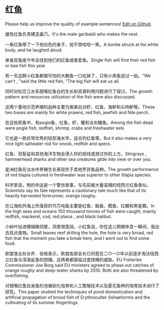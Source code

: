 # 红鱼

Please help us improve the quality of example sentences! [Edit on Github](https://github.com/jiyushe/jiyu-example-sentence-source/blob/main/chinese/hongyu.md)

<p><span class="chinese">雄性红鱼负责建造巢穴。</span><span class="english">It's the male garibaldi who makes the nest.</span></p>

<p><span class="chinese">一条红鱼啄了一下他白色的身子，他不禁哈哈一笑。</span><span class="english">A bonita struck at his white body, and he laughed aloud.</span></p>

<p><span class="chinese">单身双鱼座今年会找到他们的红鱼或者爱鱼。</span><span class="english">Single fish will find their red fish or bae fish this year.</span></p>

<p><span class="chinese">有一天这群小红鱼都被可怕的大鲔鱼一口吃掉了，只有小黑鱼逃过一劫。</span><span class="english">"We can't , "said the little red fish, "The big fish will eat us all.</span></p>

<p><span class="chinese">同时对松花江水系翘嘴红鱼白的生长和资源利用问题进行了探讨。</span><span class="english">The growth pattern and resources utilization of the fish were also discussed.</span></p>

<p><span class="chinese">这两个基地示范养殖的品种主要为南美白对虾、红鱼、海鲈和尖吻鲈等。</span><span class="english">These two bases are mainly for white prawns, red fish, jewfish and Nile perch.</span></p>

<p><span class="chinese">在这些死鱼中，有pogie鱼，红鱼，虾，蟹和淡水鳗鱼。</span><span class="english">Among the fish dead were pogie fish, redfish, shrimp, crabs and freshwater eels</span></p>

<p><span class="chinese">它也是一款非常优秀的轻型海水竿，适合钓红鱼等。</span><span class="english">But it also makes a very nice light saltwater rod for snook, redfish and specs.</span></p>

<p><span class="chinese">红鱼、双髻鲨和其他海洋生物会滑入你的视线或游过你的上方。</span><span class="english">Stingrays , hammerhead sharks and other sea creatures glide into view or over you.</span></p>

<p><span class="chinese">星洲红鱼在淡水中养殖生长表现优于其他罗非鱼品种。</span><span class="english">The growth performance of red tilapia cultured in freshwater was superior to other tilapia species.</span></p>

<p><span class="chinese">科学家说，牠的命运是一个警世故事，与先前被大量滥捕的纽西兰红鱼类似。</span><span class="english">Scientists say its fate represents a cautionary tale much like that of its heavily harvested forerunner, orange roughy.</span></p>

<p><span class="chinese">在公海和外海上所渔获的15万吨鱼主要是红鱼、鲐鱼、鳕鱼、红鲽和黑星鲽。</span><span class="english">In the high seas and oceans 150 thousand tonnes of fish were caught, mainly redfish, mackerel, cod, red plaice , and black halibut.</span></p>

<p><span class="chinese">小树叶钻进珊瑚礁洞里，洞里很宽阔，小红鱼说，你在这儿稍微休息一瞬间，我出去找点食物。</span><span class="english">Small leaves reef drilling the hole, the hole is very broad, red fish that the moment you take a break here, and I went out to find some food.</span></p>

<p><span class="chinese">欧盟渔业处长乔．伯格表示，欧盟各部会长已同意在二○一○年以前逐步淘汰纽西兰红鱼与深海鲨鱼的捞捕。这两者都面临过度捞捕的威胁。</span><span class="english">EU Fisheries Commissioner Joe Borg said EU ministers agreed to phase out catches of orange roughy and deep-water sharks by 2010. Both are also threatened by overfishing.</span></p>

<p><span class="chinese">对翘嘴红鱼白亲鱼的池塘驯化培育和人工繁殖技术以及夏花鱼种的培育技术进行了研究。</span><span class="english">This paper studied the techniques of pond domestication and artificial propagation of brood fish of Erythroculter ilishaeformis and the cultivating of its summer fingerlings.</span></p>

